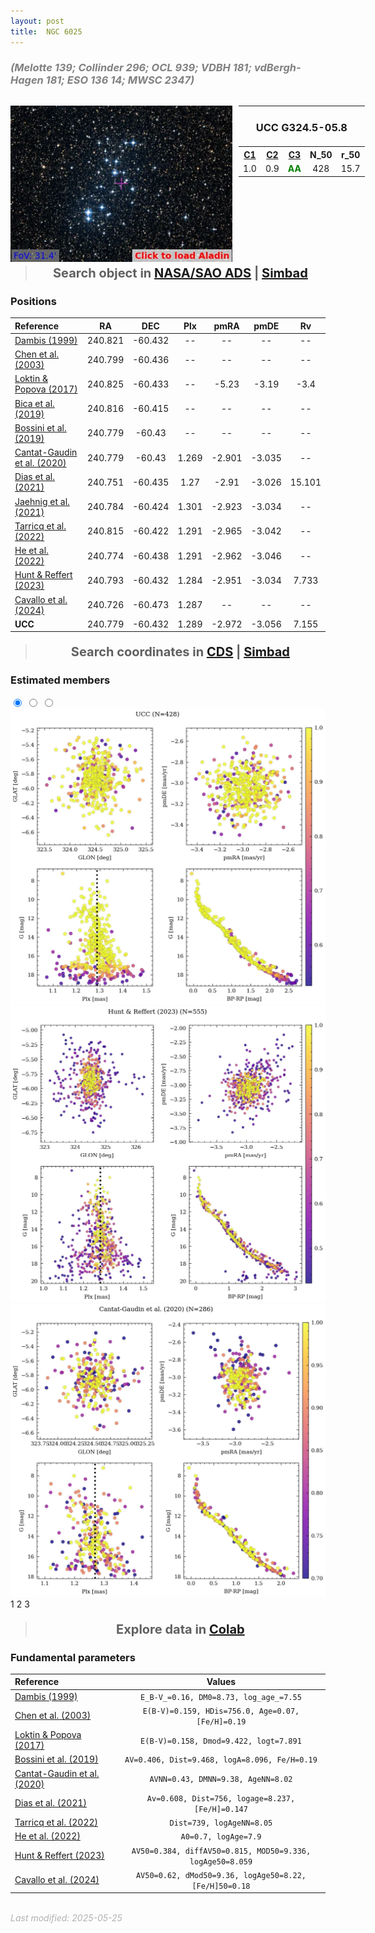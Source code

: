 ```yaml
---
layout: post
title:  NGC 6025
---
```

<h3><span style="color: #808080;"><i>(Melotte 139; Collinder 296; OCL 939; VDBH 181; vdBergh-Hagen 181; ESO 136 14; MWSC 2347)</i></span></h3><div style="display: flex; justify-content: space-between; width:720px;height:250px">
<div style="text-align: center;">

<!-- Static image + data attributes for FOV and target -->
<img id="aladin_img"
     data-umami-event="aladin_load"
     src="https://raw.githubusercontent.com/ucc23/Q4N/main/plots/ngc6025_aladin.webp"
     alt="Click to load Aladin Lite" 
     style="width:355px;height:250px; cursor: pointer;"
     data-fov="0.523" 
     data-target="240.779 -60.432"/>
<!-- Div to contain Aladin Lite viewer -->
<div id="aladin-lite-div" style="width:355px;height:250px;display:none;"></div>
<!-- Aladin Lite script (will be loaded after the image is clicked) -->
<script src="{{ site.baseurl }}/scripts/aladin_load.js"></script>

</div>
<!-- Left block -->

<table style="text-align: center; width:355px;height:250px;">
  <!-- Row 1 (title) -->
  <tr>
    <td colspan="5"><h3>UCC G324.5-05.8</h3></td>
  </tr>
  <!-- Row 2 -->
  <tr>
    <th><a href="https://ucc.ar/faq#what-are-the-c1-c2-and-c3-parameters" title="Photometric class">C1</a></th>
    <th><a href="https://ucc.ar/faq#what-are-the-c1-c2-and-c3-parameters" title="Density class">C2</a></th>
    <th><a href="https://ucc.ar/faq#what-are-the-c1-c2-and-c3-parameters" title="Combined class">C3</a></th>
    <th><div title="Stars with membership probability >50%">N_50</div></th>
    <th><div title="Radius that contains half the members [arcmin]">r_50</div></th>
  </tr>
  <!-- Row 3 -->
  <tr>
    <td>1.0</td>
    <td>0.9</td>
    <td><span style="color: green; font-weight: bold;">A</span><span style="color: green; font-weight: bold;">A</span></td>
    <td>428</td>
    <td>15.7</td>
  </tr>
</table>
</div>

> <p style="text-align:center; font-weight: bold; font-size:20px">Search object in <a data-umami-event="nasa_search" href="https://ui.adsabs.harvard.edu/search/q=%20collection%3Aastronomy%20body%3A%22NGC%206025%22&sort=date%20desc%2C%20bibcode%20desc&p_=0" target="_blank">NASA/SAO ADS</a> | <a data-umami-event="simbad_search" href="https://simbad.cds.unistra.fr/simbad/sim-id-refs?Ident=ngc6025" target="_blank">Simbad</a></p>


### Positions

| Reference    | RA    | DEC   | Plx  | pmRA  | pmDE   |  Rv  |
| :---         | :---: | :---: | :---: | :---: | :---: | :---: |
|[Dambis (1999)](https://ui.adsabs.harvard.edu/abs/1999AstL...25....7D) | 240.821 | -60.432 | -- | -- | -- | -- |
|[Chen et al. (2003)](https://ui.adsabs.harvard.edu/abs/2003AJ....125.1397C) | 240.799 | -60.436 | -- | -- | -- | -- |
|[Loktin & Popova (2017)](https://ui.adsabs.harvard.edu/abs/2017AstBu..72..257L) | 240.825 | -60.433 | -- | -5.23 | -3.19 | -3.4 |
|[Bica et al. (2019)](https://ui.adsabs.harvard.edu/abs/2019AJ....157...12B) | 240.816 | -60.415 | -- | -- | -- | -- |
|[Bossini et al. (2019)](https://ui.adsabs.harvard.edu/abs/2019A%26A...623A.108B) | 240.779 | -60.43 | -- | -- | -- | -- |
|[Cantat-Gaudin et al. (2020)](https://ui.adsabs.harvard.edu/abs/2020A%26A...640A...1C) | 240.779 | -60.43 | 1.269 | -2.901 | -3.035 | -- |
|[Dias et al. (2021)](https://ui.adsabs.harvard.edu/abs/2021MNRAS.504..356D) | 240.751 | -60.435 | 1.27 | -2.91 | -3.026 | 15.101 |
|[Jaehnig et al. (2021)](https://ui.adsabs.harvard.edu/abs/2021ApJ...923..129J) | 240.784 | -60.424 | 1.301 | -2.923 | -3.034 | -- |
|[Tarricq et al. (2022)](https://ui.adsabs.harvard.edu/abs/2022A%26A...659A..59T) | 240.815 | -60.422 | 1.291 | -2.965 | -3.042 | -- |
|[He et al. (2022)](https://ui.adsabs.harvard.edu/abs/2022ApJS..262....7H) | 240.774 | -60.438 | 1.291 | -2.962 | -3.046 | -- |
|[Hunt & Reffert (2023)](https://ui.adsabs.harvard.edu/abs/2023A%26A...673A.114H) | 240.793 | -60.432 | 1.284 | -2.951 | -3.034 | 7.733 |
|[Cavallo et al. (2024)](https://ui.adsabs.harvard.edu/abs/2024AJ....167...12C) | 240.726 | -60.473 | 1.287 | -- | -- | -- |
| **UCC** |240.779 | -60.432 | 1.289 | -2.972 | -3.056 | 7.155 |

> <p style="text-align:center; font-weight: bold; font-size:20px">Search coordinates in <a data-umami-event="cds_coord_search" href="https://cdsportal.u-strasbg.fr/?target=240.779,-60.432" target="_blank">CDS</a> | <a data-umami-event="simbad_coord_search" href="https://simbad.cds.unistra.fr/mobile/object_list.html?coord=240.779%20-60.432&output=json&radius=5&userEntry=ngc6025" target="_blank">Simbad</a></p>

### Estimated members

<div class="carousel">
<input type="radio" name="radio-btn" id="slide1" checked>
<input type="radio" name="radio-btn" id="slide2">
<input type="radio" name="radio-btn" id="slide3">
<div class="slides">
<div class="slide">
<a href="https://raw.githubusercontent.com/ucc23/Q4N/main/plots/ngc6025.webp" target="_blank">
<img src="https://raw.githubusercontent.com/ucc23/Q4N/main/plots/ngc6025.webp" alt="NGC 6025 UCC">
</a>
</div>
<div class="slide">
<a href="https://raw.githubusercontent.com/ucc23/Q4N/main/plots/ngc6025_HUNT23.webp" target="_blank">
<img src="https://raw.githubusercontent.com/ucc23/Q4N/main/plots/ngc6025_HUNT23.webp" alt="NGC 6025 HUNT23">
</a>
</div>
<div class="slide">
<a href="https://raw.githubusercontent.com/ucc23/Q4N/main/plots/ngc6025_CANTAT20.webp" target="_blank">
<img src="https://raw.githubusercontent.com/ucc23/Q4N/main/plots/ngc6025_CANTAT20.webp" alt="NGC 6025 CANTAT20">
</a>
</div>
</div>
<div class="indicators">
<label for="slide1">1</label>
<label for="slide2">2</label>
<label for="slide3">3</label>
</div>
</div>


> <p style="text-align:center; font-weight: bold; font-size:20px">Explore data in <a data-umami-event="colab" href="https://colab.research.google.com/github/ucc23/ucc/blob/main/assets/notebook.ipynb" target="_blank">Colab</a></p>


### Fundamental parameters

| Reference |  Values |
| :---         |     :---:      |
| [Dambis (1999)](https://ui.adsabs.harvard.edu/abs/1999AstL...25....7D) | `E_B-V_=0.16, DM0=8.73, log_age_=7.55` |
| [Chen et al. (2003)](https://ui.adsabs.harvard.edu/abs/2003AJ....125.1397C) | `E(B-V)=0.159, HDis=756.0, Age=0.07, [Fe/H]=0.19` |
| [Loktin & Popova (2017)](https://ui.adsabs.harvard.edu/abs/2017AstBu..72..257L) | `E(B-V)=0.158, Dmod=9.422, logt=7.891` |
| [Bossini et al. (2019)](https://ui.adsabs.harvard.edu/abs/2019A%26A...623A.108B) | `AV=0.406, Dist=9.468, logA=8.096, Fe/H=0.19` |
| [Cantat-Gaudin et al. (2020)](https://ui.adsabs.harvard.edu/abs/2020A%26A...640A...1C) | `AVNN=0.43, DMNN=9.38, AgeNN=8.02` |
| [Dias et al. (2021)](https://ui.adsabs.harvard.edu/abs/2021MNRAS.504..356D) | `Av=0.608, Dist=756, logage=8.237, [Fe/H]=0.147` |
| [Tarricq et al. (2022)](https://ui.adsabs.harvard.edu/abs/2022A%26A...659A..59T) | `Dist=739, logAgeNN=8.05` |
| [He et al. (2022)](https://ui.adsabs.harvard.edu/abs/2022ApJS..262....7H) | `A0=0.7, logAge=7.9` |
| [Hunt & Reffert (2023)](https://ui.adsabs.harvard.edu/abs/2023A%26A...673A.114H) | `AV50=0.384, diffAV50=0.815, MOD50=9.336, logAge50=8.059` |
| [Cavallo et al. (2024)](https://ui.adsabs.harvard.edu/abs/2024AJ....167...12C) | `AV50=0.62, dMod50=9.36, logAge50=8.22, [Fe/H]50=0.18` |

<br>
<font color="b3b1b1"><i>Last modified: 2025-05-25</i></font>
